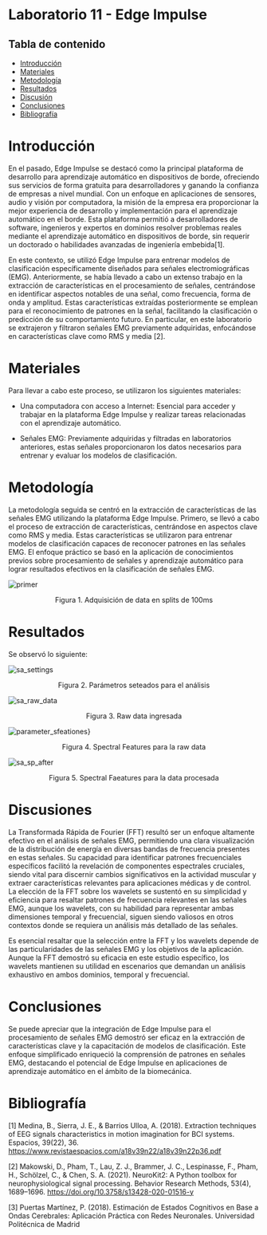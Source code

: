 # Laboratorio 11 - Edge Impulse

## Tabla de contenido
- [Introducción](#Introducción)
- [Materiales](#Materiales)
- [Metodología](#Metodología)
- [Resultados](#Resultados)
- [Discusión](#Discusión)
- [Conclusiones](#Conclusiones) 
- [Bibliografía](#Bibliografía)

# Introducción
En el pasado, Edge Impulse se destacó como la principal plataforma de desarrollo para aprendizaje automático en dispositivos de borde, ofreciendo sus servicios de forma gratuita para desarrolladores y ganando la confianza de empresas a nivel mundial. Con un enfoque en aplicaciones de sensores, audio y visión por computadora, la misión de la empresa era proporcionar la mejor experiencia de desarrollo y implementación para el aprendizaje automático en el borde. Esta plataforma permitió a desarrolladores de software, ingenieros y expertos en dominios resolver problemas reales mediante el aprendizaje automático en dispositivos de borde, sin requerir un doctorado o habilidades avanzadas de ingeniería embebida[1].

En este contexto, se utilizó Edge Impulse para entrenar modelos de clasificación específicamente diseñados para señales electromiográficas (EMG). Anteriormente, se había llevado a cabo un extenso trabajo en la extracción de características en el procesamiento de señales, centrándose en identificar aspectos notables de una señal, como frecuencia, forma de onda y amplitud. Estas características extraídas posteriormente se emplean para el reconocimiento de patrones en la señal, facilitando la clasificación o predicción de su comportamiento futuro. En particular, en este laboratorio se extrajeron y filtraron señales EMG previamente adquiridas, enfocándose en características clave como RMS y media [2].

# Materiales
Para llevar a cabo este proceso, se utilizaron los siguientes materiales:

- Una computadora con acceso a Internet: Esencial para acceder y trabajar en la plataforma Edge Impulse y realizar tareas relacionadas con el aprendizaje automático.

- Señales EMG: Previamente adquiridas y filtradas en laboratorios anteriores, estas señales proporcionaron los datos necesarios para entrenar y evaluar los modelos de clasificación.

# Metodología
La metodología seguida se centró en la extracción de características de las señales EMG utilizando la plataforma Edge Impulse. Primero, se llevó a cabo el proceso de extracción de características, centrándose en aspectos clave como RMS y media. Estas características se utilizaron para entrenar modelos de clasificación capaces de reconocer patrones en las señales EMG. El enfoque práctico se basó en la aplicación de conocimientos previos sobre procesamiento de señales y aprendizaje automático para lograr resultados efectivos en la clasificación de señales EMG.

![primer](https://github.com/daang04/Intro_se-ales/assets/45319820/fd452017-5015-4096-ab19-03644f5d972c)
<p style="text-align: center;">Figura 1. Adquisición de data en splits de 100ms</p>

# Resultados
Se observó lo siguiente:

![sa_settings](https://github.com/daang04/Intro_se-ales/assets/45319820/39c5cbc5-26ec-4b9a-b5aa-85a1f0b4c499)
<p style="text-align: center;">Figura 2. Parámetros seteados para el análisis</p>

![sa_raw_data](https://github.com/daang04/Intro_se-ales/assets/45319820/bc1f0475-2df1-4683-8c36-a5afafe4e8ce)
<p style="text-align: center;">Figura 3. Raw data ingresada</p>

![parameter_sfeationes](https://github.com/daang04/Intro_se-ales/assets/45319820/2bf52cd5-58fa-4688-bc43-136d8aedbb63)}
<p style="text-align: center;">Figura 4. Spectral Features para la raw data</p>

![sa_sp_after](https://github.com/daang04/Intro_se-ales/assets/45319820/ac61437a-9c29-4118-99da-ab24a130611e)
<p style="text-align: center;">Figura 5. Spectral Faeatures para la data procesada</p>


# Discusiones

La Transformada Rápida de Fourier (FFT) resultó ser un enfoque altamente efectivo en el análisis de señales EMG, permitiendo una clara visualización de la distribución de energía en diversas bandas de frecuencia presentes en estas señales. Su capacidad para identificar patrones frecuenciales específicos facilitó la revelación de componentes espectrales cruciales, siendo vital para discernir cambios significativos en la actividad muscular y extraer características relevantes para aplicaciones médicas y de control. La elección de la FFT sobre los wavelets se sustentó en su simplicidad y eficiencia para resaltar patrones de frecuencia relevantes en las señales EMG, aunque los wavelets, con su habilidad para representar ambas dimensiones temporal y frecuencial, siguen siendo valiosos en otros contextos donde se requiera un análisis más detallado de las señales.

Es esencial resaltar que la selección entre la FFT y los wavelets depende de las particularidades de las señales EMG y los objetivos de la aplicación. Aunque la FFT demostró su eficacia en este estudio específico, los wavelets mantienen su utilidad en escenarios que demandan un análisis exhaustivo en ambos dominios, temporal y frecuencial.


# Conclusiones
Se puede apreciar que la integración de Edge Impulse para el procesamiento de señales EMG demostró ser eficaz en la extracción de características clave y la capacitación de modelos de clasificación. Este enfoque simplificado enriqueció la comprensión de patrones en señales EMG, destacando el potencial de Edge Impulse en aplicaciones de aprendizaje automático en el ámbito de la biomecánica.

# Bibliografía

[1] Medina, B., Sierra, J. E., & Barrios Ulloa, A. (2018). Extraction techniques of EEG signals characteristics in motion imagination for BCI systems. Espacios, 39(22), 36. https://www.revistaespacios.com/a18v39n22/a18v39n22p36.pdf

[2] Makowski, D., Pham, T., Lau, Z. J., Brammer, J. C., Lespinasse, F., Pham, H.,
Schölzel, C., & Chen, S. A. (2021). NeuroKit2: A Python toolbox for neurophysiological signal processing.
Behavior Research Methods, 53(4), 1689–1696. https://doi.org/10.3758/s13428-020-01516-y

[3] Puertas Martínez, P. (2018). Estimación de Estados Cognitivos en Base a Ondas Cerebrales: Aplicación Práctica con Redes Neuronales. Universidad Politécnica de Madrid

